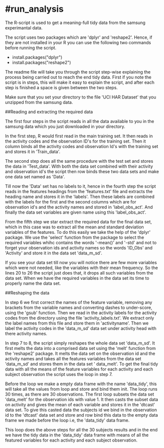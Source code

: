 #run_analysis
============
The R-script is used to get a meaning-full tidy data from the samsung experimantal data.

The script uses two packages which are 'dplyr' and 'reshape2'. Hence, if they are not installed in your R you can use the following two commands before running the script.

<ul>
<li>install.packages("dplyr")</li>
<li>install.packages("reshape2")</li>
</ul>

The readme file will take you through the script step-wise explaining the process being carried out to reach the end tidy data.
First if you note the script is in steps, this will make it easy to explain the script, and after each step is finished a space is given between the two steps. 

Make sure that you set your directory to the file 'UCI HAR Dataset' that you unzipped from the samsung data.

##Reading and extracting the required data

The first four steps in the script reads in all the data available to you in the samsung data which you just downloaded in your directory.

In the first step, R would first read in the main training set. It then reads in the activity codes and the observation ID's for the training set. Then it column binds all the activity codes and observation Id's with the training set and stores it in 'Train_data'. 

The second step does all the same procedure with the test set and stores the data in 'Test_data'. With both the data set combined with their activity and observation id's the script then row binds these two data sets and make one data set named as 'Data'.

Till now the 'Data' set has no labels to it, hence in the fourth step the script reads in the features headings from the 'features.txt' file and extracts the heading name and stores it in the 'labels'. Then these labels are combined with the labels for the first and the second columns which are for observation id's and the activity names and stored in 'label_obs_act'. And finally the data set variables are given name using this 'label_obs_act'.

From the fifth step we star extract the required data for the final data set, which in this case was to extract all the mean and standard deviation variables of the features. To do this easily we take the help of the 'dplyr' package. We use the 'select' function from the package to select the required variables whihc contains the words '-mean()' and '-std' and not to forget your observation ids and activity names so the words 'ID_Obs' and 'Activity' and store it in the data set 'data_m_sd'.

If you see your data set till now you will notice there are few more variables which were not needed, like the variables with their mean frequency. So the lines 20 to 26 the script just does that, it drops all such variables from the data set. When we have the required variables in the data set its time to properly name the data set. 

##Reshaping the data

In step 6 we first correct the names of the feature variable, removing any brackets from the variable names and converting dashes to under-score, using the 'gsub' function. Then we read in the activity labels for the activity codes from the directory using the file 'activity_labels.txt'. We extract only the label names from this file and store them in 'activityname'. Then we label the activity codes in the 'data_m_sd' data set under activity head with there activity names.

In step 7 to 8, the script simply reshapes the whole data set 'data_m_sd'. It first melts the data into a comprised data set using the 'melt' function from the 'reshape2' package. It melts the data set on the observation id and the activity names and takes all the features variables from the data set 'data_m_sd' and stores them in the data set ' data_melt'. To get the final tidy data with all the means of the feature variables for each activity and each subject observation the script uses the loop in step 7.

Before the loop we make a empty data frame with the name 'data_tidy', this will take all the values from loop and store and bind them init. The loop runs 30 times, as there are 30 observations. The first loop subsets the data set 'data_melt' for the observation ids with value 1. It then casts the subset data on activity and gives the mean of each variable and stores it in the 'dtcast' data set. To give this casted data the subjects id we bind in the observation id to the 'dtcast' data set and store and row bind this data to the empty data frame we made before the loop i.e, the 'data_tidy' data frame. 

This loop does the above steps for all the 30 subjects results and in the end we have the tidy data in the 'data_tidy' data frame with means of all the featured variables for each activity and each subject observation.








